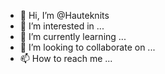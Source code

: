 - 👋 Hi, I’m @Hauteknits
- 👀 I’m interested in ...
- 🌱 I’m currently learning ...
- 💞️ I’m looking to collaborate on ...
- 📫 How to reach me ...

<!---
Hauteknits/Hauteknits is a ✨ special ✨ repository because its `README.md` (this file) appears on your GitHub profile.
You can click the Preview link to take a look at your changes.
--->
